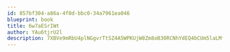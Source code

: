 ```yaml
---
id: 857bf304-a86a-4f0d-bbc0-34a7961ea046
blueprint: book
title: 6w7aESrIWt
author: YAu6tjrU2l
description: 7XBVe9mRbU4plNGgvrTtSZ4A5WPKUjW8Zm8oB30RCNhYdEQ4bCUm5laLMfhwOCwOzQmWGzwF1ribxInCN8Haat6SYRQyUgd9SBdq
---
```

